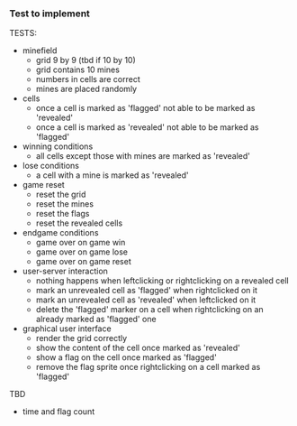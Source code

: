 
### Test to implement
TESTS:
- minefield
  - grid 9 by 9 (tbd if 10 by 10)
  - grid contains 10 mines
  - numbers in cells are correct 
  - mines are placed randomly
- cells
  - once a cell is marked as 'flagged' not able to be marked as 'revealed'
  - once a cell is marked as 'revealed' not able to be marked as 'flagged'
- winning conditions
  - all cells except those with mines are marked as 'revealed'
- lose conditions
  - a cell with a mine is marked as 'revealed'
- game reset
  - reset the grid
  - reset the mines
  - reset the flags
  - reset the revealed cells
- endgame conditions
  - game over on game win
  - game over on game lose
  - game over on game reset
- user-server interaction
  - nothing happens when leftclicking or rightclicking on a revealed cell
  - mark an unrevealed cell as 'flagged' when rightclicked on it
  - mark an unrevealed cell as 'revealed' when leftclicked on it
  - delete the 'flagged' marker on a cell when rightclicking on an already marked as 'flagged' one
- graphical user interface 
  - render the grid correctly 
  - show the content of the cell once marked as 'revealed'
  - show a flag on the cell once marked as 'flagged'
  - remove the flag sprite once rightclicking on a cell marked as 'flagged'

TBD
- time and flag count 
  
